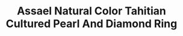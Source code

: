 ---
title: Assael Natural Color Tahitian Cultured Pearl And Diamond Ring
description: |
  Full Cut Pear and Round Shape Diamonds highlight the luster and iridescent orient of this stunning Tahitian Cultured Pearl.
specs: |
  Natural Color Tahitian Cultured Pearl, 14.8 - 15.7mm, 4 Pear Shaped Diamonds, 1.63 ctw. 2 Round Diamonds, .44 ctw. Hand Set in 18K White Gold.
images:
  - image_path: /uploads/assael-natural-color-tahitian-cultured-pearl-and-diamond-ring.jpg
_category:
order: 10
categories:
  - rings
---